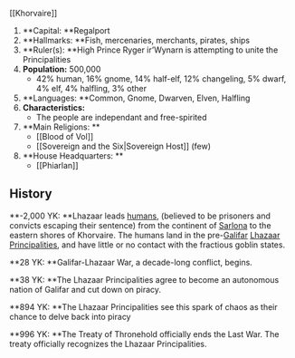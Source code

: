 [[Khorvaire]]

1. **Capital: **Regalport
2. **Hallmarks: **Fish, mercenaries, merchants, pirates, ships
3. **Ruler(s): **High Prince Ryger ir’Wynarn is attempting to unite the Principalities
4. **Population:** 500,000 
    - 42% human, 16% gnome, 14% half-elf, 12% changeling, 5% dwarf, 4% elf, 4% halfling, 3% other
5. **Languages: **Common, Gnome, Dwarven, Elven, Halfling
6. **Characteristics:**
    - The people are independant and free-spirited
7. **Main Religions: **
    - [[Blood of Vol]]
    - [[Sovereign and the Six|Sovereign Host]] (few)
8. **House Headquarters: **
    - [[Phiarlan]]


## History

**-2,000 YK: **Lhazaar leads [humans](https://eberron.fandom.com/wiki/Humans), (believed to be prisoners and convicts escaping their sentence) from the continent of [Sarlona](https://eberron.fandom.com/wiki/Sarlona) to the eastern shores of Khorvaire. The humans land in the pre-[Galifar](https://eberron.fandom.com/wiki/Galifar) [Lhazaar Principalities](https://eberron.fandom.com/wiki/Lhazaar_Principalities), and have little or no contact with the fractious goblin states.

**28 YK: **Galifar-Lhazaar War, a decade-long conflict, begins.

**38 YK: **The Lhazaar Principalities agree to become an autonomous nation of Galifar and cut down on piracy.

**894 YK: **The Lhazaar Principalities see this spark of chaos as their chance to delve back into piracy

**996 YK: **The Treaty of Thronehold officially ends the Last War. The treaty officially recognizes  the Lhazaar Principalities.
